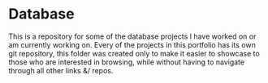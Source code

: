 # Database
This is a repository for some of the database projects I have worked on or am currently working on. Every of the projects in this portfolio has its own git repository, this folder was created only to make it easier to showcase to those who are interested in browsing, while without having to navigate through all other links &/ repos.